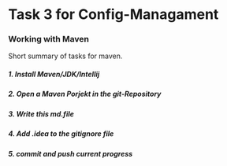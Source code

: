 # Task 3 for Config-Managament
### Working with Maven


Short summary of tasks for maven.

 ##### 1. Install Maven/JDK/Intellij
 ##### 2. Open a Maven Porjekt in the git-Repository
 ##### 3. Write this md.file
 ##### 4. Add .idea to the gitignore file
 ##### 5. commit and push current progress

